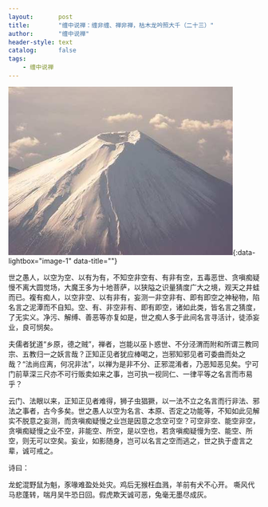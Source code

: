 ```yaml
---
layout:       post
title:        "缠中说禅：缠非缠、禅非禅，枯木龙吟照大千（二十三）"
author:       "缠中说禅"
header-style: text
catalog:      false
tags:
    - 缠中说禅
---
```


[![](/img/czsc/20060316-0097.jpg)](/img/czsc/20060316-0097.jpg){:data-lightbox="image-1" data-title=""}



世之愚人，以空为空、以有为有，不知空非空有、有非有空，五毒恶世、贪嗔痴疑慢不离大圆觉场，大魔王多为十地菩萨，以狭隘之识量猜度广大之境，观天之井蛙而已。複有痴人，以空非空、以有非有，妄测一非空非有、即有即空之神秘物，陷名言之泥潭而不自知。空、有、非空非有、即有即空，诸如此类，皆名言之猜度，了无实义。净污、解缚、善恶等亦复如是，世之痴人多于此间名言寻活计，徒添妄业，良可悯矣。



夫儒者犹道“乡原，德之贼”，禅者，岂能以巫卜惑世、不分泾渭而附和所谓三教同宗、五教归一之妖言哉？正知正见者犹应棒喝之，岂邪知邪见者可委曲而处之哉？“法尚应离，何况非法”，以禅为是非不分、正邪混淆者，乃恶知恶见矣。宁可门前草深三尺亦不可行贩卖如来之事，岂可执一视同仁、一律平等之名言而市易乎？



云门、法眼以来，正知正见者难得，狮子虫猖獗，以一法不立之名言而行非法、邪法之事者，古今多矣。世之愚人以空为名言、本原、否定之功能等，不知如此见解实不脱意之妄测，而贪嗔痴疑慢之业岂是因意之念空可空？可空非空、能空非空，贪嗔痴疑慢之业不空，非能空、所空，是以空也，若贪嗔痴疑慢为空、能空、所空，则无可以空矣。妄业，如影随身，岂可以名言之空而逃之，世之执于虚言之辈，诚可戒之。



诗曰：

龙蛇混野鼠为魁，豕喙难盈处处灾。鸡后无猴枉血溅，羊前有犬不心开。
嘶风代马悲蓬转，喘月吴牛恐日回。假虎欺天诚可恶，兔毫无墨尽成灰。
